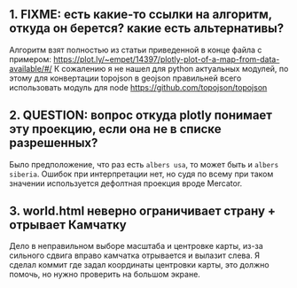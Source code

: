 ## 1. FIXME: есть какие-то ссылки на алгоритм, откуда он берется? какие есть альтернативы?

Алгоритм взят полностью из статьи приведенной в конце файла с примером: https://plot.ly/~empet/14397/plotly-plot-of-a-map-from-data-available/#/
К сожалению я не нашел для python актуальных модулей, по этому для конвертации topojson в geojson правильней всего использовать модуль для node https://github.com/topojson/topojson 

## 2. QUESTION: вопрос откуда plotly понимает эту проекцию, если она не в списке разрешенных?

Было предположение, что раз есть `albers usa`, то может быть и `albers siberia`. Ошибок при интерпретации нет, но судя по всему при таком значении используется дефолтная проекция вроде Mercator.

## 3. world.html неверно ограничивает страну + отрывает Камчатку
	
Дело в неправильном выборе масштаба и центровке карты, из-за сильного сдвига вправо камчатка отрывается и вылазит слева. Я сделал коммит где задал координаты центровки карты, это должно помочь, но нужно проверить на большом экране.





